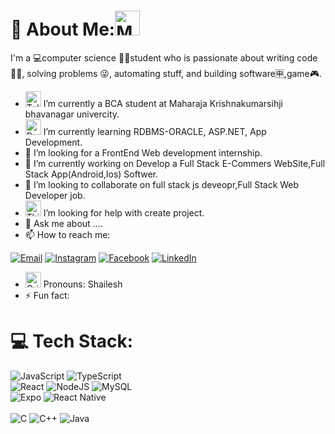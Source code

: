 # 💫 About Me:<img src="https://raw.githubusercontent.com/Tarikul-Islam-Anik/Animated-Fluent-Emojis/master/Emojis/People%20with%20professions/Man%20Technologist%20Light%20Skin%20Tone.png" alt="Man Technologist Light Skin Tone" width="40" height="40" />
I'm a 💻computer science 👨‍💻student who is passionate about writing code 👨‍💻, solving problems 😜, automating stuff, and building software🈸,game🎮.
- <img src="https://raw.githubusercontent.com/Tarikul-Islam-Anik/Animated-Fluent-Emojis/master/Emojis/Objects/Telescope.png" alt="Telescope" width="25" height="25" /> I’m currently a BCA student at Maharaja Krishnakumarsihji bhavanagar univercity.
- <img src="https://raw.githubusercontent.com/Tarikul-Islam-Anik/Animated-Fluent-Emojis/master/Emojis/Objects/Books.png" alt="Books" width="25" height="25" /> I’m currently learning  RDBMS-ORACLE, ASP.NET, App Development. 
- 👯 I’m looking for a FrontEnd Web development internship.
- 🔭 I’m currently working on Develop a Full Stack E-Commers WebSite,Full Stack App(Android,Ios) Softwer.
- 👯 I’m looking to collaborate on full stack js deveopr,Full Stack Web Developer job.
- <img src="https://raw.githubusercontent.com/Tarikul-Islam-Anik/Animated-Fluent-Emojis/master/Emojis/Smilies/Thinking%20Face.png" alt="Thinking Face" width="25" height="25" /> I’m looking for help with create project.
- 💬 Ask me about ....
- 📫 How to reach me:<br/>

[![Email](https://img.shields.io/badge/Gmail-D14836?style=for-the-badge&logo=gmail&logoColor=white)](mailto:shailesamakavana@gmail.com)
[![Instagram](https://img.shields.io/badge/Instagram-E4405F?style=for-the-badge&logo=instagram&logoColor=white)](https://www.instagram.com/shailesh.04m)
[![Facebook](https://img.shields.io/badge/Facebook-1877F2?style=for-the-badge&logo=facebook&logoColor=white)](https://www.facebook.com/shailesh.04m)
[![LinkedIn](https://img.shields.io/badge/LinkedIn-0A66C2?style=for-the-badge&logo=linkedin&logoColor=white)](https://www.linkedin.com/in/shailesh-04m/)

- <img src="https://raw.githubusercontent.com/Tarikul-Islam-Anik/Animated-Fluent-Emojis/master/Emojis/Smilies/Grinning%20Face%20with%20Smiling%20Eyes.png" alt="Grinning Face with Smiling Eyes" width="25" height="25" /> Pronouns: Shailesh
- ⚡ Fun fact:
  
# 💻 Tech Stack:

![JavaScript](https://img.shields.io/badge/javascript-%23323330.svg?style=for-the-badge&logo=javascript&logoColor=%23F7DF1E)
![TypeScript](https://img.shields.io/badge/typescript-%23007ACC.svg?style=for-the-badge&logo=typescript&logoColor=white) 
<br/>
![React](https://img.shields.io/badge/react-%2320232a.svg?style=for-the-badge&logo=react&logoColor=%2361DAFB) 
![NodeJS](https://img.shields.io/badge/node.js-6DA55F?style=for-the-badge&logo=node.js&logoColor=white) 
![MySQL](https://img.shields.io/badge/mysql-4479A1.svg?style=for-the-badge&logo=mysql&logoColor=white) 
<br/>
![Expo](https://img.shields.io/badge/expo-1C1E24?style=for-the-badge&logo=expo&logoColor=#D04A37) 
![React Native](https://img.shields.io/badge/react_native-%2320232a.svg?style=for-the-badge&logo=react&logoColor=%2361DAFB) 
<br><br/>
![C](https://img.shields.io/badge/c-00599C?style=for-the-badge&logo=c&logoColor=white)  ![C++](https://img.shields.io/badge/c++-00599C?style=for-the-badge&logo=c%2B%2B&logoColor=white)  ![Java](https://img.shields.io/badge/java-ED8B00?style=for-the-badge&logo=java&logoColor=white)

